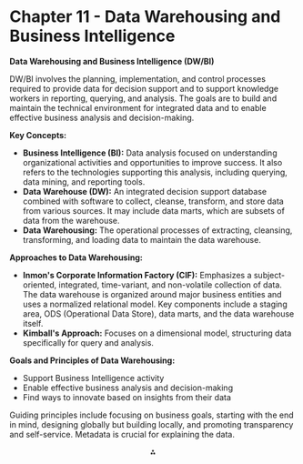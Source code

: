 # Chapter 11 - Data Warehousing and Business Intelligence

**Data Warehousing and Business Intelligence (DW/BI)**

DW/BI involves the planning, implementation, and control processes required to provide data for decision support and to support knowledge workers in reporting, querying, and analysis. The goals are to build and maintain the technical environment for integrated data and to enable effective business analysis and decision-making.

**Key Concepts:**

* **Business Intelligence (BI):** Data analysis focused on understanding organizational activities and opportunities to improve success. It also refers to the technologies supporting this analysis, including querying, data mining, and reporting tools.
* **Data Warehouse (DW):** An integrated decision support database combined with software to collect, cleanse, transform, and store data from various sources. It may include data marts, which are subsets of data from the warehouse.
* **Data Warehousing:** The operational processes of extracting, cleansing, transforming, and loading data to maintain the data warehouse.

**Approaches to Data Warehousing:**

* **Inmon's Corporate Information Factory (CIF):** Emphasizes a subject-oriented, integrated, time-variant, and non-volatile collection of data. The data warehouse is organized around major business entities and uses a normalized relational model. Key components include a staging area, ODS (Operational Data Store), data marts, and the data warehouse itself.
* **Kimball's Approach:** Focuses on a dimensional model, structuring data specifically for query and analysis.

**Goals and Principles of Data Warehousing:**

* Support Business Intelligence activity
* Enable effective business analysis and decision-making
* Find ways to innovate based on insights from their data

Guiding principles include focusing on business goals, starting with the end in mind, designing globally but building locally, and promoting transparency and self-service. Metadata is crucial for explaining the data.

<div style="text-align: center">⁂</div>

[^1]: https://ppl-ai-file-upload.s3.amazonaws.com/web/direct-files/9105519/4c637672-bdb3-482c-9637-fd1614ef037b/paste.txt

